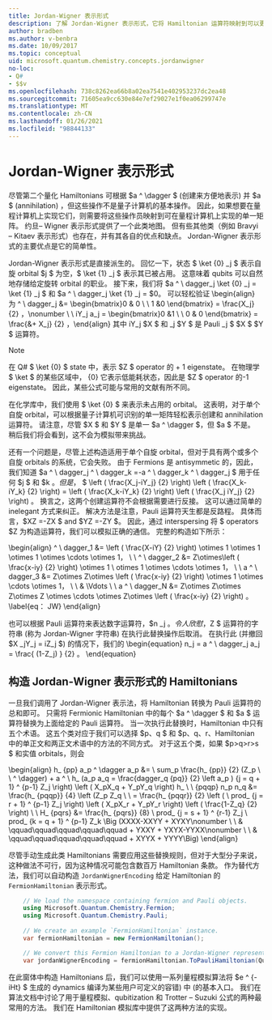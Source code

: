 ```yaml
---
title: Jordan-Wigner 表示形式
description: 了解 Jordan-Wigner 表示形式，它将 Hamiltonian 运算符映射到可以更轻松地在量程计算机上实现的单一矩阵。
author: bradben
ms.author: v-benbra
ms.date: 10/09/2017
ms.topic: conceptual
uid: microsoft.quantum.chemistry.concepts.jordanwigner
no-loc:
- Q#
- $$v
ms.openlocfilehash: 738c8262ea66b8a02ea7541e402953237dc2ea48
ms.sourcegitcommit: 71605ea9cc630e84e7ef29027e1f0ea06299747e
ms.translationtype: MT
ms.contentlocale: zh-CN
ms.lasthandoff: 01/26/2021
ms.locfileid: "98844133"
---
```

# <a name="jordan-wigner-representation"></a>Jordan-Wigner 表示形式

尽管第二个量化 Hamiltonians 可根据 $a ^ \dagger $ (创建来方便地表示) 并 $a $ (annihilation) ，但这些操作不是量子计算机的基本操作。
因此，如果想要在量程计算机上实现它们，则需要将这些操作员映射到可在量程计算机上实现的单一矩阵。
约旦– Wigner 表示形式提供了一个此类地图。
但有些其他类（例如 Bravyi – Kitaev 表示形式）也存在，并有其各自的优点和缺点。
Jordan-Wigner 表示形式的主要优点是它的简单性。

Jordan-Wigner 表示形式是直接派生的。
回忆一下，状态 $ \ket {0} _j $ 表示自旋 orbital $j $ 为空，$ \ket {1} _j $ 表示其已被占用。
这意味着 qubits 可以自然地存储给定旋转 orbital 的职业。
接下来，我们将 $a ^ \ dagger_j \ket {0} _j = \ket {1} _j $ 和 $a ^ \ dagger_j \ket {1} _j = $0。
可以轻松验证 \begin{align} 为 ^ \ dagger_j &= \begin{bmatrix}0 & 0 \\ \ 1 &0 \end{bmatrix} = \frac{X_j} {2} ，\nonumber \\ \\ iY_j a_j = \begin{bmatrix}0 &1 \\ \ 0 & 0 \end{bmatrix} = \frac{&+ X_j} {2} ，\end{align} 其中 iY_j $X $ 和 _j $Y $ 是 Pauli _j $ $X $ $Y $ 运算符。

>[!NOTE]
> 在 Q# $ \ket {0} $ state 中，表示 $Z $ operator 的 + 1 eigenstate。 在物理学 $ \ket $ 的某些区域中， {0} 它表示低能耗状态，因此是 $Z $ operator 的-1 eigenstate。 因此，某些公式可能与常用的文献有所不同。

在化学库中，我们使用 $ \ket {0} $ 来表示未占用的 orbital。
这表明，对于单个自旋 orbital，可以根据量子计算机可识别的单一矩阵轻松表示创建和 annihilation 运算符。
请注意，尽管 $X $ 和 $Y $ 是单一 $a ^ \dagger $，但 $a $ 不是。
稍后我们将会看到，这不会为模拟带来挑战。

还有一个问题是，尽管上述构造适用于单个自旋 orbital，但对于具有两个或多个自旋 orbitals 的系统，它会失败。
由于 Fermions 是 antisymmetic 的，因此，我们知道 $a ^ \ dagger_j ^ \ dagger_k =-a ^ \ dagger_k ^ \ dagger_j $ 用于任何 $j $ 和 $k $。
但是，$ $ \left ( \frac{X_j-iY_j} {2} \right) \left ( \frac{X_k-iY_k} {2} \right) = \left ( \frac{X_k-iY_k} {2} \right) \left ( \frac{X_j iY_j} {2} \right) 。
换言之，这两个创建运算符不会根据需要进行反接。
这可以通过简单的 inelegant 方式来纠正。
解决方法是注意，Pauli 运算符天生都是反路程。
具体而言，$XZ =-ZX $ and $YZ =-ZY $。
因此，通过 interspersing 将 $ operators $Z 为构造运算符，我们可以模拟正确的通信。
完整的构造如下所示： 

\begin{align} ^ \ dagger_1 &= \left ( \frac{X-iY} {2} \right) \otimes 1 \otimes 1 \otimes 1 \otimes \cdots \otimes 1， \\ \\ ^ \ dagger_2 &= Z\otimes\left ( \frac{x-iy} {2} \right) \otimes 1 \ otimes 1 \otimes \cdots \otimes 1， \\ \\ a ^ \ dagger_3 &= Z\otimes Z\otimes \left ( \frac{x-iy} {2} \right) \otimes 1 \otimes \cdots \otimes 1， \\ \\ & \Vdots \\ \\ a ^ \ dagger_N &= Z\otimes Z\otimes Z\otimes Z \otimes \cdots \otimes Z\otimes \left ( \frac{x-iy} {2} \right) 。 \label{eq： JW} \end{align}

也可以根据 Pauli 运算符来表达数字运算符，$n _j $。
令人欣慰，$Z $ 运算符的字符串 (称为 Jordan-Wigner 字符串) 在执行此替换操作后取消。
在执行此 (并撤回 $X _jY_j = iZ_j $) 的情况下，我们的 \begin{equation} n_j = a ^ \ dagger_j a_j = \frac{ (1-Z_j) } {2} 。
\end{equation}


## <a name="constructing-hamiltonians-in-jordan-wigner-representation"></a>构造 Jordan-Wigner 表示形式的 Hamiltonians

一旦我们调用了 Jordan-Wigner 表示法，将 Hamiltonian 转换为 Pauli 运算符的总和即可。
只需将 Fermionic Hamiltonian 中的每个 $a ^ \dagger $ 和 $a $ 运算符替换为上面给定的 Pauli 运算符。
当一次执行此替换时，Hamiltonian 中只有五个术语。
这五个类对应于我们可以选择 $p、q $ 和 $p、q、r、Hamiltonian 中的单正文和两正文术语中的方法的不同方式。
对于这五个类，如果 $p>q>r>s $ 和实值 orbitals，则会

\begin{align} h_ {pp} a_p ^ \dagger a_p &= \ sum_p \frac{h_ {pp}} {2} (Z_p \\ \\ ^ \dagger) + a ^ \ h_ (a_p a_q = \frac{dagger_q {pq}} {2} \left a_p \) {j = q + 1} ^ {p-1} Z_j \right) \left ( X_pX_q + Y_pY_q \right) h_ \\ \\ {pqqp} n_p n_q &= \frac{h_ {pqqp}} {4} \left (Z_p Z_q \\ \\ = \frac{h_ {pqqr}} {2} \left ( \ prod_ {j = r + 1} ^ {p-1} Z_j \right) \left ( X_pX_r + Y_pY_r \right) \left ( \frac{1-Z_q} {2} \right) \\ \\ H_ {pqrs} &= \frac{h_ {pqrs}} {8} \ prod_ {j = s + 1} ^ {r-1} Z_j \ prod_ {k = q + 1} ^ {p-1} Z_k \Big (XXXX-XXYY + XYXY\nonumber \\ \\ & \qquad\qquad\qquad\qquad\qquad + YXXY + YXYX-YYXX\nonumber \\ \\ & \qquad\qquad\qquad\qquad\qquad + XYYX + YYYY\Big) \end{align}

尽管手动生成此类 Hamiltonians 需要应用这些替换规则，但对于大型分子来说，这种做法不可行，因为这种情况可能包含数百万 Hamiltonian 条款。
作为替代方法，我们可以自动构造 `JordanWignerEncoding` 给定 Hamiltonian 的 `FermionHamiltonian` 表示形式。

```csharp
    // We load the namespace containing fermion and Pauli objects. 
    using Microsoft.Quantum.Chemistry.Fermion;
    using Microsoft.Quantum.Chemistry.Pauli;
    
    // We create an example `FermionHamiltonian` instance.
    var fermionHamiltonian = new FermionHamiltonian();

    // We convert this Fermion Hamiltonian to a Jordan-Wigner representation.
    var jordanWignerEncoding = fermionHamiltonian.ToPauliHamiltonian(QubitEncoding.JordanWigner);
```

在此窗体中构造 Hamiltonians 后，我们可以使用一系列量程模拟算法将 $e ^ {-iHt} $ 生成的 dynamics 编译为某些用户可定义的容错) 中 (的基本入口。
我们在算法文档中讨论了用于量程模拟、qubitization 和 Trotter – Suzuki 公式的两种最常用的方法。 我们在 Hamiltonian 模拟库中提供了这两种方法的实现。
